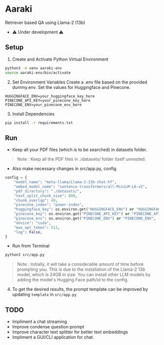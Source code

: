 # Aaraki 
Retriever based QA using Llama-2 (13b)

- ⚠️ Under development ⚠️

## Setup

1. Create and Activate Python Virtual Environment
```bash
python3 -m venv aaraki-env
source aaraki-env/bin/activate
```

2. Set Environment Variables
Create a .env file based on the provided dummy.env. Set the values for Huggingface and Pinecone.
```env
HUGGINGFACE_ENV=your_huggingface_key_here
PINECONE_API_KEY=your_pinecone_key_here
PINECONE_ENV=your_pinecone_env_here
```

3. Install Dependencies
```bash
pip install -r requirements.txt
```

## Run
- Keep all your PDF files (which is to be searched) in datasets folder.
> Note : Keep all the PDF files in ./datasets/ folder itself unnested.

- Also make necessary changes in src/app.py, config

```python
config = {
    "model_name": "meta-llama/Llama-2-13b-chat-hf",
    "embed_model_name": "sentence-transformers/all-MiniLM-L6-v2",
    "pdf_directory": "./datasets/",
    "text_split_chunk_size": 800,
    "chunk_overlap": 40,
    "pinecone_index": "power-index",
    "huggingface_key": os.environ.get("HUGGINGFACE_ENV") or "HUGGINGFACE_ENV",
    "pinecone_key": os.environ.get("PINECONE_API_KEY") or "PINECONE_API_KEY",
    "pinecone_env": os.environ.get("PINECONE_ENV") or "PINECONE_ENV",
    "device": "cuda",
    "max_opt_token": 512,
    "log": False,
}
```

- Run from Terminal

```bash
python3 src/app.py 
```

> Note : Initially, it will take a considerable amount of time before prompting you. This is due to the installation of the Llama-2 13b model, which is 24GB in size. You can install other LLM models by adding the model's Hugging Face path/id to the config.

4. To get the desired results, the prompt template can be improved by updating `template` in `src/app.py`

## TODO 
- Impliment a chat streaming
- Improve condense question prompt
- Improve character text splitter for better text embeddings
- Impliment a GUI/CLI application for chat.
